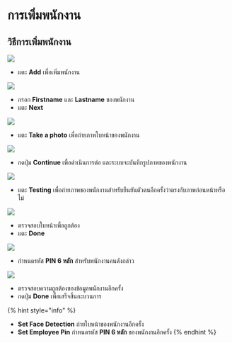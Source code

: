 # การเพิ่มพนักงาน

## วิธีการเพิ่มพนักงาน

![](../.gitbook/assets/02-clocking-screen-5.jpg)

* แตะ **Add** เพื่อเพิ่มพนักงาน

![](../.gitbook/assets/02-clocking-screen-7.jpg)

* กรอก **Firstname** และ **Lastname** ของพนักงาน
* แตะ **Next**

![](../.gitbook/assets/02-clocking-screen-1.jpg)

* แตะ **Take a photo** เพื่อถ่ายภาพใบหน้าของพนักงาน

![](../.gitbook/assets/02-clocking-screen-2%20%281%29.jpg)

* กดปุ่ม **Continue** เพื่อดำเนินการต่อ และระบบจะบันทึกรูปภาพของพนักงาน 

![](../.gitbook/assets/02-clocking-screen-3%20%281%29.jpg)

* แตะ **Testing** เพื่อถ่ายภาพของพนักงานสำหรับยืนยันตัวตนอีกครั้งว่าตรงกับภาพก่อนหน้าหรือไม่

![](../.gitbook/assets/02-clocking-screen-4.jpg)

* ตรวจสอบใบหน้าเพื่อถูกต้อง
* แตะ **Done**

![](../.gitbook/assets/02-clocking-screen-9.jpg)

* กำหนดรหัส **PIN 6 หลัก** สำหรับพนักงานคนดังกล่าว

![](../.gitbook/assets/02-clocking-screen-8.jpg)

* ตรวจสอบความถูกต้องของข้อมูลพนักงานอีกครั้ง
* กดปุ่ม **Done** เพื่อเสร็จสิ้นกะบวนการ

{% hint style="info" %}
* **Set Face Detection** ถ่ายใบหน้าของพนักงานอีกครั้ง 
* **Set Employee Pin** กำหนดรหัส **PIN 6 หลัก** ของพนักงานอีกครั้ง
{% endhint %}

